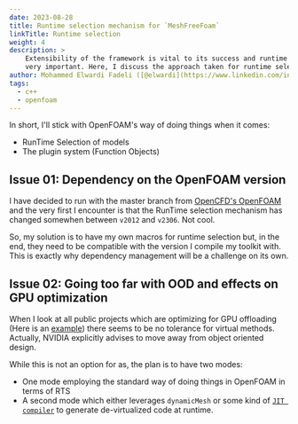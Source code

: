 ```yaml
---
date: 2023-08-28
title: Runtime selection mechanism for `MeshFreeFoam`
linkTitle: Runtime selection
weight: 4
description: >
    Extensibility of the framework is vital to its success and runtime selection is
    very important. Here, I discuss the approach taken for runtime selection.
author: Mohammed Elwardi Fadeli ([@elwardi](https://www.linkedin.com/in/elwardi-fadeli))
tags:
  - c++
  - openfoam
---
```


In short, I'll stick with OpenFOAM's way of doing things when it comes:
- RunTime Selection of models
- The plugin system (Function Objects)

## Issue 01: Dependency on the OpenFOAM version

I have decided to run with the master branch from [OpenCFD's OpenFOAM](https://develop.openfoam.com/Development/openfoam) and the very first I encounter is that the RunTime selection mechanism has changed somewhen between `v2012` and `v2306`. Not cool.

So, my solution is to have my own macros for runtime selection but, in the end, they need to be compatible with the version I compile my toolkit with. This is exactly why dependency management will be a challenge on its own.

## Issue 02: Going too far with OOD and effects on GPU optimization

When I look at all public projects which are optimizing for GPU offloading (Here is an [example](https://github.com/exapde/Exasim)) there seems to be no tolerance for virtual methods. Actually, NVIDIA explicitly advises to move away from object oriented design.

While this is not an option for as, the plan is to have two modes:
- One mode employing the standard way of doing things in OpenFOAM in terms of RTS
- A second mode which either leverages `dynamicMesh` or some kind of [`JIT compiler`](https://github.com/jmmartinez/easy-just-in-time) to generate de-virtualized code at runtime.
